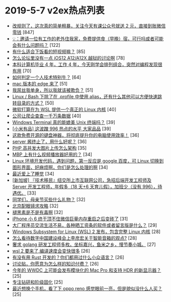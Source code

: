 # 2019-5-7 v2ex热点列表

+ [改规则了，这次真的简单粗暴，关注今天有课公众号就送 2 元，直接到账微信零钱](https://www.v2ex.com/t/561656#reply847) [847]
+ [💡：邀请一位有工作的老外住我家，免费提供食（早晚）宿，可行吗或者可能会有什么问题吗？](https://www.v2ex.com/t/561800#reply122) [122]
+ [有什么适合下饭看的短视频嘛？](https://www.v2ex.com/t/561743#reply85) [85]
+ [怎么论坛里没有一点 iOS12 A12/A12X 越狱的讨论啊](https://www.v2ex.com/t/561732#reply78) [78]
+ [本科计算机毕业 4 年，工作 4 年，今天刚学会排列组合，突然对编程发现很有用](https://www.v2ex.com/t/561711#reply70) [70]
+ [如何判定一个人技术特别牛？](https://www.v2ex.com/t/561791#reply64) [64]
+ [mac 版本的 edge 来了](https://www.v2ex.com/t/561748#reply51) [51]
+ [我屌丝我单身，所以我就该被欺负？](https://www.v2ex.com/t/561784#reply51) [51]
+ [Linux / Bash 下除了在 .profile 中使用 alias，还有什么其他可以方便快速跳转目录的方式？](https://www.v2ex.com/t/561777#reply50) [50]
+ [微软打算在为 WSL 提供一个真正的 Linux 内核](https://www.v2ex.com/t/561671#reply40) [40]
+ [公司让爬企查查一千万条数据](https://www.v2ex.com/t/561773#reply40) [40]
+ [Windows Terminal 真的能媲美 Unix 终端吗？](https://www.v2ex.com/t/561927#reply39) [39]
+ [[小米有品] 这波蹭 996 热点的水平 大家品品](https://www.v2ex.com/t/561801#reply39) [39]
+ [这款免费开源的键盘神器，将彻底提升你的电脑使用效率！](https://www.v2ex.com/t/561742#reply36) [36]
+ [server 酱终止了，用什么好呢？](https://www.v2ex.com/t/561782#reply36) [36]
+ [PHP 高并发大图片上传怎么架构](https://www.v2ex.com/t/561811#reply35) [35]
+ [MBP 上有什么视频播放器好用的？](https://www.v2ex.com/t/561682#reply34) [34]
+ [Linux 环境开发代码，遇到问题，第一反应是 google 百度，可 Linux 切换到图形界面，好麻烦啊，你们是怎么处理的啊](https://www.v2ex.com/t/561698#reply34) [34]
+ [最近爱上了睡觉](https://www.v2ex.com/t/561770#reply34) [34]
+ [[新加坡] 『技术移民』纽交所上市互联网公司，急招后端开发工程师及 Server 开发工程师，年假多（18 天+6 天育儿假），加班少（没有 996），待遇优。](https://www.v2ex.com/t/561715#reply33) [33]
+ [同学们，母亲节买些什么礼物？](https://www.v2ex.com/t/561759#reply32) [32]
+ [北京配眼镜求攻略](https://www.v2ex.com/t/561843#reply32) [32]
+ [褪黑素是不是有毒啊](https://www.v2ex.com/t/561851#reply32) [32]
+ [iPhone 小 6 终于顶不住微信巨量内存重启之后变砖了](https://www.v2ex.com/t/561797#reply31) [31]
+ [大厂程序员交流生活不易，各种晒工资条的软件或者留言版是什么？](https://www.v2ex.com/t/561793#reply29) [29]
+ [Windows Subsystem for Linux (WSL) 2 发布，包含完整 Linux 内核](https://www.v2ex.com/t/561751#reply28) [28]
+ [怎么看待数字中国建设峰会上李彦宏关于智能音箱的观点?](https://www.v2ex.com/t/561916#reply28) [28]
+ [奢求 golang 研发工程师多枚。坐标嘉兴，鱼米之乡，慢节奏小城。](https://www.v2ex.com/t/561723#reply27) [27]
+ [wsl 2 要来了,编译速度会变快很多](https://www.v2ex.com/t/561667#reply26) [26]
+ [有没有用 Rust 开发的？你们都用过什么小众语言？](https://www.v2ex.com/t/561675#reply26) [26]
+ [讨论贴，你愿意为怎么样的知识付费？](https://www.v2ex.com/t/561771#reply26) [26]
+ [今年的 WWDC 上可能会发布模块化的 Mac Pro 和支持 HDR 的新显示器？](https://www.v2ex.com/t/561700#reply25) [25]
+ [专注钻研和阶级固化](https://www.v2ex.com/t/561722#reply25) [25]
+ [最近想换个手机，看了下 oppo reno 感觉眼前一亮，但是貌似没什么人买？](https://www.v2ex.com/t/561873#reply25) [25]
